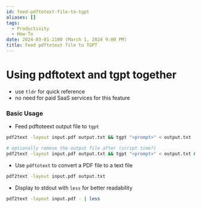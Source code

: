 ```yaml
---
id: feed-pdftotext-file-to-tgpt
aliases: []
tags:
  - Productivity
  - How-To
date: 2024-03-01-2100 (March 1, 2024 9:00 PM)
title: Feed pdftotext file to TGPT
---
```


# Using pdftotext and tgpt together
- use `tldr` for quick reference
- no need for paid SaaS services for this feature

### Basic Usage
- Feed pdftoteext output file to `tgpt`
```bash
pdf2text -layout input.pdf output.txt && tgpt "<prompt>" < output.txt

# optionally remove the output file after (script time?)
pdf2text -layout input.pdf output.txt && tgpt "<prompt>" < output.txt && rm output.txt
```

- Use `pdftotext` to convert a PDF file to a text file
```bash
pdf2text -layout input.pdf output.txt
```

- Display to stdout with `less` for better readability
```bash
pdf2text -layout input.pdf - | less
```


